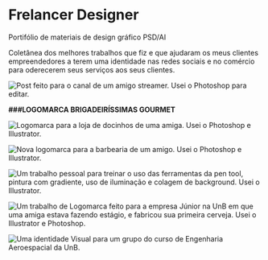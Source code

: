 # Frelancer Designer
Portifólio de materiais de design gráfico PSD/AI

Coletânea dos melhores trabalhos que fiz e que ajudaram os meus clientes empreendedores a terem uma identidade nas redes sociais e no comércio para oderecerem seus serviços aos seus clientes.

![Post feito para o canal de um amigo streamer. Usei o Photoshop para editar.](https://url/to/img.png](https://mir-s3-cdn-cf.behance.net/project_modules/max_1200/dbb81279255317.5cbdfdd8565d3.png)https://mir-s3-cdn-cf.behance.net/project_modules/max_1200/dbb81279255317.5cbdfdd8565d3.png)

**###LOGOMARCA BRIGADEIRÍSSIMAS GOURMET**


![Logomarca para a loja de docinhos de uma amiga. Usei o Photoshop e Illustrator.](https://mir-s3-cdn-cf.behance.net/project_modules/fs/6f5bf671023407.5bf8385fe1168.png)

![Nova logomarca para a barbearia de um amigo. Usei o Photoshop e Illustrator.](https://mir-s3-cdn-cf.behance.net/project_modules/fs/6d5ee471023407.5bf8385fe2e80.png)

![Um trabalho pessoal para treinar o uso das ferramentas da pen tool, pintura com gradiente, uso de iluminação e colagem de background. Usei o Illustrator.](https://mir-s3-cdn-cf.behance.net/project_modules/fs/d71d6971023407.5bf8385fe7a11.png)

![Um trabalho de Logomarca feito para a empresa Júnior na UnB em que uma amiga estava fazendo estágio, e fabricou sua primeira cerveja. Usei o Illustrator e Photoshop.](https://mir-s3-cdn-cf.behance.net/project_modules/fs/6078a371023407.5bf8385fe89b4.png)

![Uma identidade Visual para um grupo do curso de Engenharia Aeroespacial da UnB.](https://mir-s3-cdn-cf.behance.net/project_modules/fs/c1c26471023407.5bf8385fe1ddb.png, (https://mir-s3-cdn-cf.behance.net/project_modules/fs/fc4d3771023407.5bf8385fe5ae0.png))

